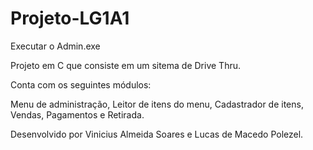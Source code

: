 # Projeto-LG1A1

Executar o Admin.exe

Projeto em C que consiste em um sitema de Drive Thru.

Conta com os seguintes módulos:

Menu de administração, 
Leitor de itens do menu, 
Cadastrador de itens, 
Vendas, 
Pagamentos e 
Retirada.





Desenvolvido por Vinicius Almeida Soares e Lucas de Macedo Polezel.
